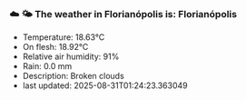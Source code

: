 ### ☁️ 🌤️  The weather in Florianópolis is: Florianópolis

- Temperature: 18.63°C
- On flesh: 18.92°C
- Relative air humidity: 91%
- Rain: 0.0 mm
- Description: Broken clouds
- last updated: 2025-08-31T01:24:23.363049
